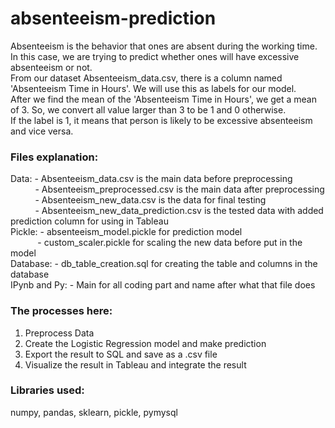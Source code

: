 # absenteeism-prediction
Absenteeism is the behavior that ones are absent during the working time. In this case, we are trying to predict whether ones will have excessive absenteeism or not.  
From our dataset Absenteeism_data.csv, there is a column named 'Absenteeism Time in Hours'. We will use this as labels for our model.  
After we find the mean of the 'Absenteeism Time in Hours', we get a mean of 3. So, we convert all value larger than 3 to be 1 and 0 otherwise.  
If the label is 1, it means that person is likely to be excessive absenteeism and vice versa.  

### Files explanation:  
Data: - Absenteeism_data.csv is the main data before preprocessing  
&nbsp;&nbsp;&nbsp;&nbsp;&nbsp;&nbsp;&nbsp;&nbsp;&nbsp;&nbsp;- Absenteeism_preprocessed.csv is the main data after preprocessing  
&nbsp;&nbsp;&nbsp;&nbsp;&nbsp;&nbsp;&nbsp;&nbsp;&nbsp;&nbsp;- Absenteeism_new_data.csv is the data for final testing  
&nbsp;&nbsp;&nbsp;&nbsp;&nbsp;&nbsp;&nbsp;&nbsp;&nbsp;&nbsp;- Absenteeism_new_data_prediction.csv is the tested data with added prediction column for using in Tableau  
Pickle: - absenteeism_model.pickle for prediction model  
&nbsp;&nbsp;&nbsp;&nbsp;&nbsp;&nbsp;&nbsp;&nbsp;&nbsp;&nbsp;&nbsp;- custom_scaler.pickle for scaling the new data before put in the model  
Database: - db_table_creation.sql for creating the table and columns in the database  
IPynb and Py: - Main for all coding part and name after what that file does

### The processes here:  
1) Preprocess Data  
2) Create the Logistic Regression model and make prediction
3) Export the result to SQL and save as a .csv file
4) Visualize the result in Tableau and integrate the result

### Libraries used:
numpy, pandas, sklearn, pickle, pymysql
